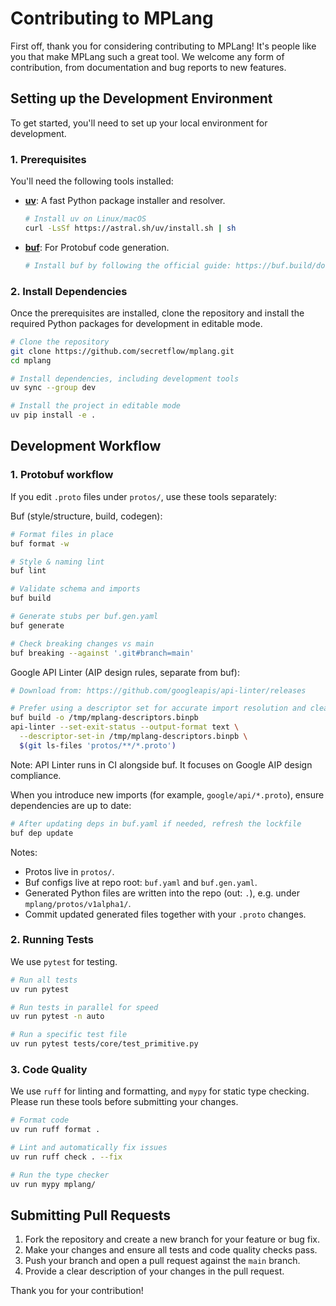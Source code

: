 # Contributing to MPLang

First off, thank you for considering contributing to MPLang! It's people like you that make MPLang such a great tool. We welcome any form of contribution, from documentation and bug reports to new features.

## Setting up the Development Environment

To get started, you'll need to set up your local environment for development.

### 1. Prerequisites

You'll need the following tools installed:

- **[uv](https://github.com/astral-sh/uv)**: A fast Python package installer and resolver.

  ```bash
  # Install uv on Linux/macOS
  curl -LsSf https://astral.sh/uv/install.sh | sh
  ```

- **[buf](https://buf.build/docs/installation)**: For Protobuf code generation.

  ```bash
  # Install buf by following the official guide: https://buf.build/docs/installation
  ```

### 2. Install Dependencies

Once the prerequisites are installed, clone the repository and install the required Python packages for development in editable mode.

```bash
# Clone the repository
git clone https://github.com/secretflow/mplang.git
cd mplang

# Install dependencies, including development tools
uv sync --group dev

# Install the project in editable mode
uv pip install -e .
```

## Development Workflow

### 1. Protobuf workflow

If you edit `.proto` files under `protos/`, use these tools separately:

Buf (style/structure, build, codegen):

```bash
# Format files in place
buf format -w

# Style & naming lint
buf lint

# Validate schema and imports
buf build

# Generate stubs per buf.gen.yaml
buf generate

# Check breaking changes vs main
buf breaking --against '.git#branch=main'
```

Google API Linter (AIP design rules, separate from buf):

```bash
# Download from: https://github.com/googleapis/api-linter/releases

# Prefer using a descriptor set for accurate import resolution and clearer output
buf build -o /tmp/mplang-descriptors.binpb
api-linter --set-exit-status --output-format text \
  --descriptor-set-in /tmp/mplang-descriptors.binpb \
  $(git ls-files 'protos/**/*.proto')
```

Note: API Linter runs in CI alongside buf. It focuses on Google AIP design compliance.

When you introduce new imports (for example, `google/api/*.proto`), ensure dependencies are up to date:

```bash
# After updating deps in buf.yaml if needed, refresh the lockfile
buf dep update
```

Notes:

- Protos live in `protos/`.
- Buf configs live at repo root: `buf.yaml` and `buf.gen.yaml`.
- Generated Python files are written into the repo (out: `.`), e.g. under `mplang/protos/v1alpha1/`.
- Commit updated generated files together with your `.proto` changes.

### 2. Running Tests

We use `pytest` for testing.

```bash
# Run all tests
uv run pytest

# Run tests in parallel for speed
uv run pytest -n auto

# Run a specific test file
uv run pytest tests/core/test_primitive.py
```

### 3. Code Quality

We use `ruff` for linting and formatting, and `mypy` for static type checking. Please run these tools before submitting your changes.

```bash
# Format code
uv run ruff format .

# Lint and automatically fix issues
uv run ruff check . --fix

# Run the type checker
uv run mypy mplang/
```

## Submitting Pull Requests

1. Fork the repository and create a new branch for your feature or bug fix.
2. Make your changes and ensure all tests and code quality checks pass.
3. Push your branch and open a pull request against the `main` branch.
4. Provide a clear description of your changes in the pull request.

Thank you for your contribution!
